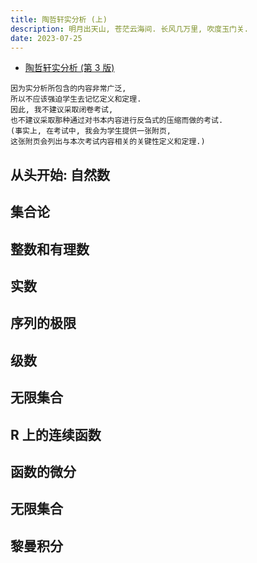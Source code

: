 ```yaml
---
title: 陶哲轩实分析 (上)
description: 明月出天山, 苍茫云海间. 长风几万里, 吹度玉门关.
date: 2023-07-25
---
```


- [陶哲轩实分析 (第 3 版)](https://book.douban.com/subject/30227556/)

```
因为实分析所包含的内容非常广泛,
所以不应该强迫学生去记忆定义和定理.
因此, 我不建议采取闭卷考试,
也不建议采取那种通过对书本内容进行反刍式的压缩而做的考试.
(事实上, 在考试中, 我会为学生提供一张附页,
这张附页会列出与本次考试内容相关的关键性定义和定理.)
```

## 从头开始: 自然数

## 集合论

## 整数和有理数

## 实数

## 序列的极限

## 级数

## 无限集合

## R 上的连续函数

## 函数的微分

## 无限集合

## 黎曼积分
